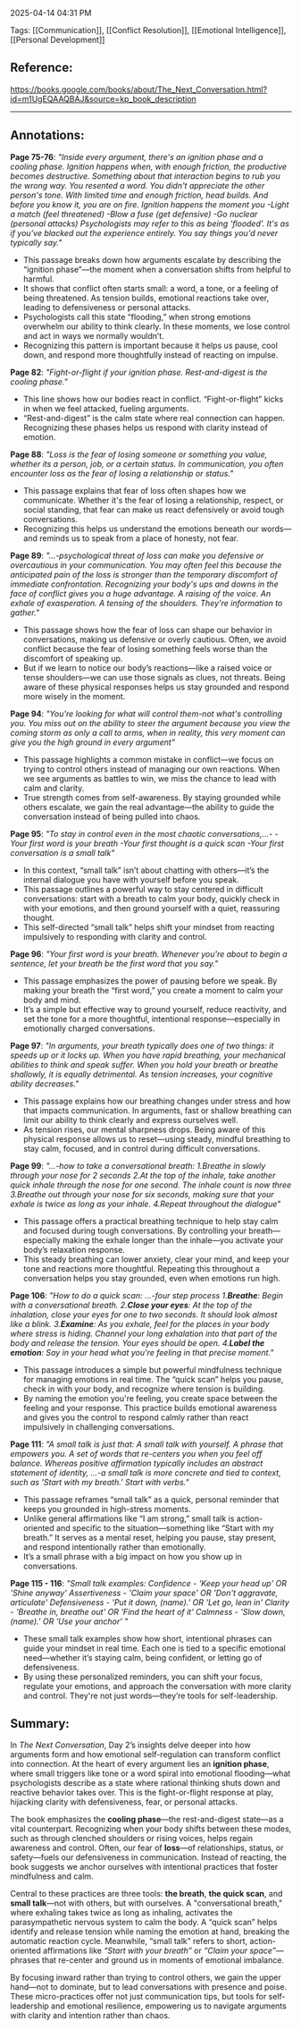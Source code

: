 

2025-04-14 
04:31 PM


Tags: [[Communication]], [[Conflict Resolution]], [[Emotional Intelligence]], [[Personal Development]]


## Reference:
https://books.google.com/books/about/The_Next_Conversation.html?id=m1UgEQAAQBAJ&source=kp_book_description



------------------------------------------------------------------------

## Annotations:

**Page 75-76**:
*"Inside every argument, there's an ignition phase and a cooling phase.
Ignition happens when, with enough friction, the productive becomes destructive. Something about that interaction begins to rub you the wrong way. You resented a word. You didn't appreciate the other person's tone. With limited time and enough friction, head builds. And before you know it, you are on fire.
Ignition happens the moment you 
-Light a match (feel threatened)
-Blow a fuse (get defensive)
-Go nuclear (personal attacks)
Psychologists may refer to this as being 'flooded'. It's as if you've blacked out the experience entirely. You say things you'd never typically say."*

- This passage breaks down how arguments escalate by describing the “ignition phase”—the moment when a conversation shifts from helpful to harmful. 
- It shows that conflict often starts small: a word, a tone, or a feeling of being threatened. As tension builds, emotional reactions take over, leading to defensiveness or personal attacks. 
- Psychologists call this state “flooding,” when strong emotions overwhelm our ability to think clearly. In these moments, we lose control and act in ways we normally wouldn’t.
- Recognizing this pattern is important because it helps us pause, cool down, and respond more thoughtfully instead of reacting on impulse.


**Page 82**:
*"Fight-or-flight if your ignition phase. Rest-and-digest is the cooling phase."*

- This line shows how our bodies react in conflict. “Fight-or-flight” kicks in when we feel attacked, fueling arguments. 
- “Rest-and-digest” is the calm state where real connection can happen. Recognizing these phases helps us respond with clarity instead of emotion.


**Page 88**:
*"Loss is the fear of losing someone or something you value, whether its a person, job, or a certain status. In communication, you often encounter loss as the fear of losing a relationship or status."*

- This passage explains that fear of loss often shapes how we communicate. Whether it's the fear of losing a relationship, respect, or social standing, that fear can make us react defensively or avoid tough conversations. 
- Recognizing this helps us understand the emotions beneath our words—and reminds us to speak from a place of honesty, not fear.


**Page 89**:
*"...-psychological threat of loss can make you defensive or overcautious in your communication. You may often feel this because the anticipated pain of the loss is stronger than the temporary discomfort of immediate confrontation. 
Recognizing your body's ups and downs in the face of conflict gives you a huge advantage. 
A raising of the voice. An exhale of exasperation. A tensing of the shoulders. They're information to gather."*

- This passage shows how the fear of loss can shape our behavior in conversations, making us defensive or overly cautious. Often, we avoid conflict because the fear of losing something feels worse than the discomfort of speaking up. 
- But if we learn to notice our body’s reactions—like a raised voice or tense shoulders—we can use those signals as clues, not threats. Being aware of these physical responses helps us stay grounded and respond more wisely in the moment.


**Page 94**:
*"You're looking for what will control them-not what's controlling you. You miss out on the ability to steer the argument because you view the coming storm as only a call to arms, when in reality, this very moment can give you the high ground in every argument"*

- This passage highlights a common mistake in conflict—we focus on trying to control others instead of managing our own reactions. When we see arguments as battles to win, we miss the chance to lead with calm and clarity. 
- True strength comes from self-awareness. By staying grounded while others escalate, we gain the real advantage—the ability to guide the conversation instead of being pulled into chaos.


**Page 95**:
*"To stay in control even in the most chaotic conversations,...-
-Your first word is your breath
-Your first thought is a quick scan
-Your first conversation is a small talk"*

- In this context, “small talk” isn’t about chatting with others—it’s the internal dialogue you have with yourself before you speak. 
- This passage outlines a powerful way to stay centered in difficult conversations: start with a breath to calm your body, quickly check in with your emotions, and then ground yourself with a quiet, reassuring thought. 
- This self-directed “small talk” helps shift your mindset from reacting impulsively to responding with clarity and control.


**Page 96**:
*"Your first word is your breath. Whenever you're about to begin a sentence, let your breath be the first word that you say."*

- This passage emphasizes the power of pausing before we speak. By making your breath the “first word,” you create a moment to calm your body and mind. 
- It’s a simple but effective way to ground yourself, reduce reactivity, and set the tone for a more thoughtful, intentional response—especially in emotionally charged conversations.


**Page 97**:
*"In arguments, your breath typically does one of two things: it speeds up or it locks up. When you have rapid breathing, your mechanical abilities to think and speak suffer. When you hold your breath or breathe shallowly, it is equally detrimental. As tension increases, your cognitive ability decreases."*

- This passage explains how our breathing changes under stress and how that impacts communication. In arguments, fast or shallow breathing can limit our ability to think clearly and express ourselves well. 
- As tension rises, our mental sharpness drops. Being aware of this physical response allows us to reset—using steady, mindful breathing to stay calm, focused, and in control during difficult conversations.


**Page 99**:
*"...-how to take a conversational breath:
1.Breathe in slowly through your nose for 2 seconds
2.At the top of the inhale, take another quick inhale through the nose for one second. The inhale count is now three
3.Breathe out through your nose for six seconds, making sure that your exhale is twice as long as your inhale.
4.Repeat throughout the dialogue"*

- This passage offers a practical breathing technique to help stay calm and focused during tough conversations. By controlling your breath—especially making the exhale longer than the inhale—you activate your body’s relaxation response. 
- This steady breathing can lower anxiety, clear your mind, and keep your tone and reactions more thoughtful. Repeating this throughout a conversation helps you stay grounded, even when emotions run high.


**Page 106**:
*"How to do a quick scan: ...-four step process
1.**Breathe**: Begin with a conversational breath.
2.**Close your eyes**: At the top of the inhalation, close your eyes for one to two seconds. It should look almost like a blink.
3.**Examine**: As you exhale, feel for the places in your body where stress is hiding. Channel your long exhalation into that part of the body and release the tension. Your eyes should be open. 
4.**Label the emotion**: Say in your head what you're feeling in that precise moment."*

- This passage introduces a simple but powerful mindfulness technique for managing emotions in real time. The “quick scan” helps you pause, check in with your body, and recognize where tension is building. 
- By naming the emotion you're feeling, you create space between the feeling and your response. This practice builds emotional awareness and gives you the control to respond calmly rather than react impulsively in challenging conversations.


**Page 111**:
*"A small talk is just that: A small talk with yourself. A phrase that empowers you. A set of words that re-centers you when you feel off balance. Whereas positive affirmation typically includes an abstract statement of identity, ...-a small talk is more concrete and tied to context, such as 'Start with my breath.' 
Start with verbs."*

- This passage reframes “small talk” as a quick, personal reminder that keeps you grounded in high-stress moments. 
- Unlike general affirmations like “I am strong,” small talk is action-oriented and specific to the situation—something like “Start with my breath.” It serves as a mental reset, helping you pause, stay present, and respond intentionally rather than emotionally. 
- It’s a small phrase with a big impact on how you show up in conversations.


**Page 115 - 116**:
*"Small talk examples:
Confidence - 'Keep your head up' OR 'Shine anyway'
Assertiveness - 'Claim your space' OR 'Don't aggravate, articulate'
Defensiveness - 'Put it down, (name).' OR 'Let go, lean in'
Clarity - 'Breathe in, breathe out' OR 'Find the heart of it'
Calmness - 'Slow down, (name).' OR 'Use your anchor' "*

- These small talk examples show how short, intentional phrases can guide your mindset in real time. Each one is tied to a specific emotional need—whether it’s staying calm, being confident, or letting go of defensiveness. 
- By using these personalized reminders, you can shift your focus, regulate your emotions, and approach the conversation with more clarity and control. They're not just words—they’re tools for self-leadership.


## Summary:

In _The Next Conversation_, Day 2’s insights delve deeper into how arguments form and how emotional self-regulation can transform conflict into connection. At the heart of every argument lies an **ignition phase**, where small triggers like tone or a word spiral into emotional flooding—what psychologists describe as a state where rational thinking shuts down and reactive behavior takes over. This is the fight-or-flight response at play, hijacking clarity with defensiveness, fear, or personal attacks.

The book emphasizes the **cooling phase**—the rest-and-digest state—as a vital counterpart. Recognizing when your body shifts between these modes, such as through clenched shoulders or rising voices, helps regain awareness and control. Often, our fear of **loss**—of relationships, status, or safety—fuels our defensiveness in communication. Instead of reacting, the book suggests we anchor ourselves with intentional practices that foster mindfulness and calm.

Central to these practices are three tools: **the breath**, **the quick scan**, and **small talk**—not with others, but with ourselves. A "conversational breath," where exhaling takes twice as long as inhaling, activates the parasympathetic nervous system to calm the body. A “quick scan” helps identify and release tension while naming the emotion at hand, breaking the automatic reaction cycle. Meanwhile, “small talk” refers to short, action-oriented affirmations like _“Start with your breath”_ or _“Claim your space”_—phrases that re-center and ground us in moments of emotional imbalance.

By focusing inward rather than trying to control others, we gain the upper hand—not to dominate, but to lead conversations with presence and poise. These micro-practices offer not just communication tips, but tools for self-leadership and emotional resilience, empowering us to navigate arguments with clarity and intention rather than chaos.